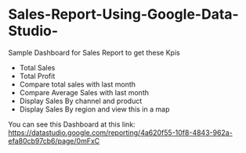 # Sales-Report-Using-Google-Data-Studio-
Sample Dashboard for Sales Report to get these Kpis
* Total Sales 
* Total Profit
* Compare total sales with last month 
* Compare Average Sales with last month 
* Display Sales By channel and product 
* Display Sales By region and view this in a map 

You can see this Dashboard at this link: https://datastudio.google.com/reporting/4a620f55-10f8-4843-962a-efa80cb97cb6/page/0mFxC

